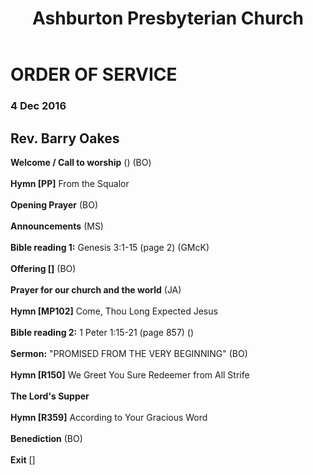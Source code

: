 ﻿---
layout: oos
title: Ashburton Presbyterian Church
---
# ORDER OF SERVICE
### 4 Dec 2016
## Rev. Barry Oakes


**Welcome / Call to worship** () (BO)
<br>
<br>
**Hymn [PP]** From the Squalor
<br>
<br>
**Opening Prayer** (BO)
<br>
<br>
**Announcements** (MS)
<br>
<br>
**Bible reading 1:** Genesis 3:1-15 (page 2) (GMcK)
<br>
<br>
**Offering []** (BO)
<br>
<br>
**Prayer for our church and the world** (JA)
<br>
<br>
**Hymn [MP102]** Come, Thou Long Expected Jesus
<br>
<br>
**Bible reading 2:** 1 Peter 1:15-21 (page 857) ()
<br>
<br>
**Sermon:** "PROMISED FROM THE VERY BEGINNING"  (BO) 
<br>
<br>
**Hymn [R150]** We Greet You Sure Redeemer from All Strife
<br>
<br>
**The Lord's Supper**
<br>
<br>
**Hymn [R359]** According to Your Gracious Word
<br>
<br>
**Benediction** (BO)
<br>
<br>
**Exit** []


